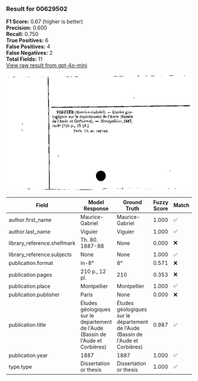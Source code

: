 ### Result for 00629502
**F1 Score:** 0.67 (higher is better)<br>**Precision:** 0.600<br>**Recall:** 0.750<br>**True Positives:** 6<br>**False Positives:** 4<br>**False Negatives:** 2<br>**Total Fields:** 11<br>[View raw result from gpt-4o-mini](https://github.com/RISE-UNIBAS/humanities_data_benchmark/blob/main/results/2025-09-02/T0164/request_T0164_00629502.json)

<img src="https://github.com/RISE-UNIBAS/humanities_data_benchmark/blob/main/benchmarks/zettelkatalog/images/00629502.jpg?raw=true" alt="00629502" width="600px">

| Field | Model Response | Ground Truth | Fuzzy Score | Match |
|-------|----------------|--------------|-------------|-------|
| author.first_name | Maurice-Gabriel | Maurice-Gabriel | 1.000 | ✅ |
| author.last_name | Viguier | Viguier | 1.000 | ✅ |
| library_reference.shelfmark | Th. 80. 1887-88 | None | 0.000 | ❌ |
| library_reference.subjects | None | None | 1.000 | ✅ |
| publication.format | in-8° | 8° | 0.571 | ❌ |
| publication.pages | 210 p., 12 pl. | 210 | 0.353 | ❌ |
| publication.place | Montpellier | Montpellier | 1.000 | ✅ |
| publication.publisher | Paris | None | 0.000 | ❌ |
| publication.title | Études géologiques sur le departement de l'Aude (Bassin de l'Aude et Corbières) | Études géologiques sur le département de l'Aude (Bassin de l'Aude et Corbières) | 0.987 | ✅ |
| publication.year | 1887 | 1887 | 1.000 | ✅ |
| type.type | Dissertation or thesis | Dissertation or thesis | 1.000 | ✅ |
